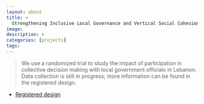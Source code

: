 ```yaml
---
layout: about
title: > 
  Strengthening Inclusive Local Governance and Vertical Social Cohesion in Lebanon
image: 
description: >
categories: [projects]
tags:
---
```


>We use a randomized trial to study the impact of participation in collective decision making with local government officials in Lebanon. Data collection is still in progress; more information can be found in the registered design.

- <a href="https://osf.io/97jsf" target='_blank'> Registered design </a>
